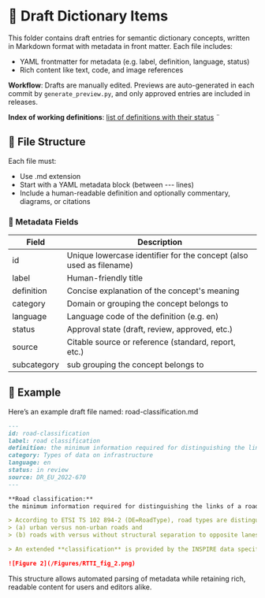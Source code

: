 # 📄 Draft Dictionary Items
This folder contains draft entries for semantic dictionary concepts, written in Markdown format with metadata in front matter. Each file includes:

- YAML frontmatter for metadata (e.g. label, definition, language, status)
- Rich content like text, code, and image references

**Workflow**: Drafts are manually edited. Previews are auto-generated in each commit by `generate_preview.py`, and only approved entries are included in releases.

**Index of working definitions**: [list of definitions with their status](INDEX.md)
¨
## 🧱 File Structure

Each file must:
- Use .md extension
- Start with a YAML metadata block (between --- lines)
- Include a human-readable definition and optionally commentary, diagrams, or citations

### 🧾 Metadata Fields

| Field | Description | 
| - | - | 
| id | Unique lowercase identifier for the concept (also used as filename) | 
| label | Human-friendly title | 
| definition | Concise explanation of the concept's meaning | 
| category | Domain or grouping the concept belongs to | 
| language | Language code of the definition (e.g. en) | 
| status | Approval state (draft, review, approved, etc.) | 
| source | Citable source or reference (standard, report, etc.) | 
| subcategory | sub grouping the concept belongs to |

## 🧠 Example

Here’s an example draft file named: road-classification.md

```markdown
---
id: road-classification
label: road classification
definition: the minimum information required for distinguishing the links of a road network encompassing form of way, functional, or other concerns.
category: Types of data on infrastructure
language: en
status: in review
source: DR_EU_2022-670
---

**Road classification:**  
the minimum information required for distinguishing the links of a road network encompassing form of way, functional, or other concerns.

> According to ETSI TS 102 894-2 (DE=RoadType), road types are distinguished based on two parameters:  
> (a) urban versus non-urban roads and  
> (b) roads with versus without structural separation to opposite lanes.

> An extended **classification** is provided by the INSPIRE data specification on transport networks... *(truncated)*

![Figure 2](/Figures/RTTI_fig_2.png)
```
This structure allows automated parsing of metadata while retaining rich, readable content for users and editors alike.
